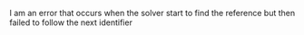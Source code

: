 I am an error that occurs when the solver start to find the reference but then failed to follow the next identifier